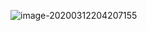 ![image-20200312204207155](C:\Users\dell\AppData\Roaming\Typora\typora-user-images\image-20200312204207155.png)